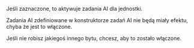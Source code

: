 Jeśli zaznaczone, to aktywuje zadania AI dla jednostki.

Zadania AI zdefiniowane w konstruktorze zadań AI nie będą miały efektu, chyba że jest to włączone.

Jeśli nie robisz jakiegoś innego bytu, chcesz, aby to zostało włączone.
